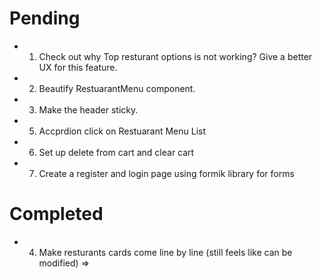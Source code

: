 # Pending
- 1. Check out why Top resturant options is not working? Give a better UX for this feature.
- 2. Beautify RestuarantMenu component.
- 3. Make the header sticky.
- 5. Accprdion click on Restuarant Menu List
- 6. Set up delete from cart and clear cart
- 7. Create a register and login page using formik library for forms


# Completed
- 4. Make resturants cards come line by line (still feels like can be modified)
    =><div className="grid grid-cols-[repeat(auto-fill,minmax(240px,1fr))] gap-4 m-4"></div>